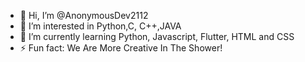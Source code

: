 - 👋 Hi, I’m @AnonymousDev2112
- 👀 I’m interested in Python,C, C++,JAVA
- 🌱 I’m currently learning Python, Javascript, Flutter, HTML and CSS
- ⚡ Fun fact: We Are More Creative In The Shower!

<!---
AnonymousDev2112/AnonymousDev2112 is a ✨ special ✨ repository because its `README.md` (this file) appears on your GitHub profile.
You can click the Preview link to take a look at your changes.
--->
